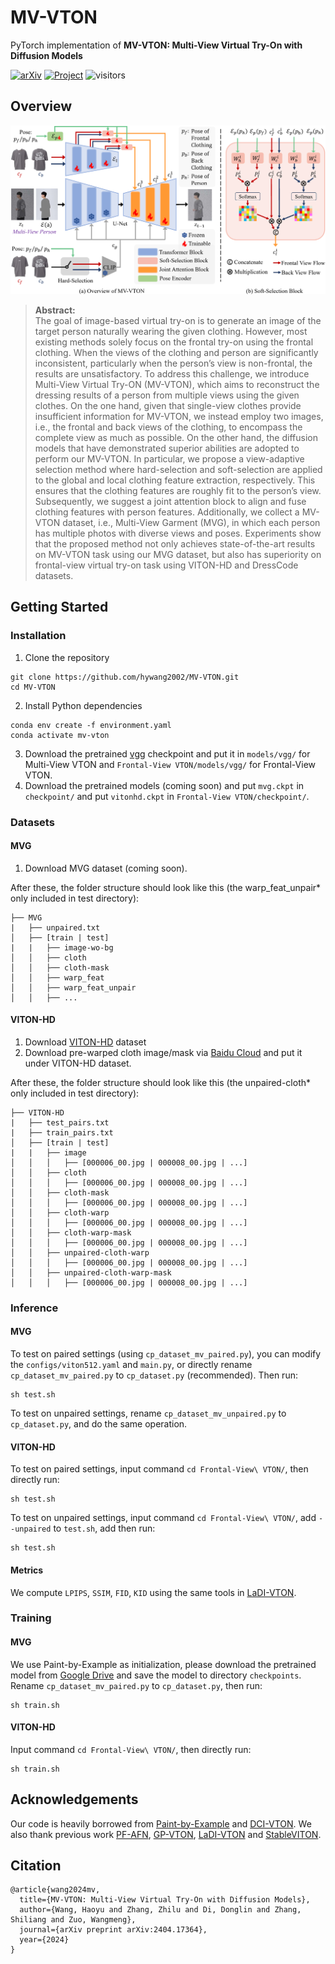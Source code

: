 # MV-VTON

PyTorch implementation of **MV-VTON: Multi-View Virtual Try-On with Diffusion Models**

[![arXiv](https://img.shields.io/badge/arXiv-2404.04908-b10.svg)](https://arxiv.org/abs/2404.17364)
[![Project](https://img.shields.io/badge/Project-Website-orange)](https://hywang2002.github.io/MV-VTON/)
![visitors](https://visitor-badge.laobi.icu/badge?page_id=hywang2002.MV-VTON)

## Overview

![](assets/framework.png)
> **Abstract:**  
> The goal of image-based virtual try-on is to generate an image of the target person naturally wearing the given
> clothing. However, most existing methods solely focus on the frontal try-on using the frontal clothing. When the views
> of the clothing and person are significantly inconsistent, particularly when the person’s view is non-frontal, the
> results are unsatisfactory. To address this challenge, we introduce Multi-View Virtual Try-ON (MV-VTON), which aims to
> reconstruct the dressing results of a person from multiple views using the given clothes. On the one hand, given that
> single-view clothes provide insufficient information for MV-VTON, we instead employ two images, i.e., the frontal and
> back views of the clothing, to encompass the complete view as much as possible. On the other hand, the diffusion
> models
> that have demonstrated superior abilities are adopted to perform our MV-VTON. In particular, we propose a
> view-adaptive
> selection method where hard-selection and soft-selection are applied to the global and local clothing feature
> extraction, respectively. This ensures that the clothing features are roughly fit to the person’s view. Subsequently,
> we
> suggest a joint attention block to align and fuse clothing features with person features. Additionally, we collect a
> MV-VTON dataset, i.e., Multi-View Garment (MVG), in which each person has multiple photos with diverse views and
> poses.
> Experiments show that the proposed method not only achieves state-of-the-art results on MV-VTON task using our MVG
> dataset, but also has superiority on frontal-view virtual try-on task using VITON-HD and DressCode datasets.

## Getting Started

### Installation

1. Clone the repository

```shell
git clone https://github.com/hywang2002/MV-VTON.git
cd MV-VTON
```

2. Install Python dependencies

```shell
conda env create -f environment.yaml
conda activate mv-vton
```

3. Download the pretrained [vgg](https://drive.google.com/file/d/1rvow8jStPt8t2prDcSRlnf8yzXhrYeGo/view?usp=sharing)
   checkpoint and put it in `models/vgg/` for Multi-View VTON and `Frontal-View VTON/models/vgg/` for Frontal-View VTON.
4. Download the pretrained models (coming soon) and put `mvg.ckpt` in `checkpoint/` and
   put `vitonhd.ckpt`
   in `Frontal-View VTON/checkpoint/`.

### Datasets

#### MVG

1. Download MVG dataset (coming soon).

After these, the folder structure should look like this (the warp_feat_unpair* only included in test directory):

```
├── MVG
|   ├── unpaired.txt
│   ├── [train | test]
|   |   ├── image-wo-bg
│   │   ├── cloth
│   │   ├── cloth-mask
│   │   ├── warp_feat
│   │   ├── warp_feat_unpair
│   │   ├── ...
```

#### VITON-HD

1. Download [VITON-HD](https://github.com/shadow2496/VITON-HD) dataset
2. Download pre-warped cloth image/mask via [Baidu Cloud](https://pan.baidu.com/s/1uQM0IOltOmbeqwdOKX5kCw?pwd=cshy) and put
   it under VITON-HD dataset.

After these, the folder structure should look like this (the unpaired-cloth* only included in test directory):

```
├── VITON-HD
|   ├── test_pairs.txt
|   ├── train_pairs.txt
│   ├── [train | test]
|   |   ├── image
│   │   │   ├── [000006_00.jpg | 000008_00.jpg | ...]
│   │   ├── cloth
│   │   │   ├── [000006_00.jpg | 000008_00.jpg | ...]
│   │   ├── cloth-mask
│   │   │   ├── [000006_00.jpg | 000008_00.jpg | ...]
│   │   ├── cloth-warp
│   │   │   ├── [000006_00.jpg | 000008_00.jpg | ...]
│   │   ├── cloth-warp-mask
│   │   │   ├── [000006_00.jpg | 000008_00.jpg | ...]
│   │   ├── unpaired-cloth-warp
│   │   │   ├── [000006_00.jpg | 000008_00.jpg | ...]
│   │   ├── unpaired-cloth-warp-mask
│   │   │   ├── [000006_00.jpg | 000008_00.jpg | ...]
```

### Inference

#### MVG

To test on paired settings (using `cp_dataset_mv_paired.py`), you can modify the `configs/viton512.yaml` and `main.py`,
or directly rename `cp_dataset_mv_paired.py` to `cp_dataset.py` (recommended). Then run:

```shell
sh test.sh
```

To test on unpaired settings, rename `cp_dataset_mv_unpaired.py` to `cp_dataset.py`, and do the same operation.

#### VITON-HD

To test on paired settings, input command `cd Frontal-View\ VTON/`, then directly run:

```shell
sh test.sh
```

To test on unpaired settings, input command `cd Frontal-View\ VTON/`, add `--unpaired` to `test.sh`, add then run:

```shell
sh test.sh
```

#### Metrics

We compute `LPIPS`, `SSIM`, `FID`, `KID` using the same tools in [LaDI-VTON](https://github.com/miccunifi/ladi-vton).

### Training

#### MVG

We use Paint-by-Example as initialization, please download the pretrained model
from [Google Drive](https://drive.google.com/file/d/15QzaTWsvZonJcXsNv-ilMRCYaQLhzR_i/view) and save the model to
directory `checkpoints`. Rename `cp_dataset_mv_paired.py` to `cp_dataset.py`, then run:

```shell
sh train.sh
```

#### VITON-HD

Input command `cd Frontal-View\ VTON/`, then directly run:

```shell
sh train.sh
```

## Acknowledgements

Our code is heavily borrowed from [Paint-by-Example](https://github.com/Fantasy-Studio/Paint-by-Example)
and [DCI-VTON](https://github.com/bcmi/DCI-VTON-Virtual-Try-On). We also
thank previous work [PF-AFN](https://github.com/geyuying/PF-AFN), [GP-VTON](https://github.com/xiezhy6/GP-VTON), 
[LaDI-VTON](https://github.com/miccunifi/ladi-vton)
and [StableVITON](https://github.com/rlawjdghek/StableVITON).

## Citation

```
@article{wang2024mv,
  title={MV-VTON: Multi-View Virtual Try-On with Diffusion Models},
  author={Wang, Haoyu and Zhang, Zhilu and Di, Donglin and Zhang, Shiliang and Zuo, Wangmeng},
  journal={arXiv preprint arXiv:2404.17364},
  year={2024}
}
```
